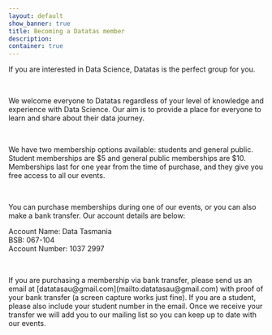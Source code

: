 ```yaml
---
layout: default
show_banner: true
title: Becoming a Datatas member
description: 
container: true
---
```


<section class="mission shadow_up">
    <div class="container">
        <div class="row">
            <div class="col-sm-12">
                <p>If you are interested in Data Science, Datatas is the perfect group for you.</p>
                <br>
                <p>We welcome everyone to Datatas regardless of your level of knowledge and experience with Data Science. Our aim is to provide a place for everyone to learn and share about their data journey.</p>
                <br>
                <p> We have two membership options available: students and general public. Student memberships are $5 and general public memberships are $10. Memberships last for one year from the time of purchase, and they give you free access to all our events.</p>
                <br>
                <p>You can purchase memberships during one of our events, or you can also make a bank transfer. Our account details are below:
                <p>Account Name: Data Tasmania<br>
                BSB: 067-104<br>
                Account Number: 1037 2997<br></p>
                <br>
                <p>If you are purchasing a membership via bank transfer, please send us an email at [datatasau@gmail.com](mailto:datatasau@gmail.com) with proof of your bank transfer (a screen capture works just fine). If you are a student, please also include your student number in the email. Once we receive your transfer we will add you to our mailing list so you can keep up to date with our events.</p>
            


